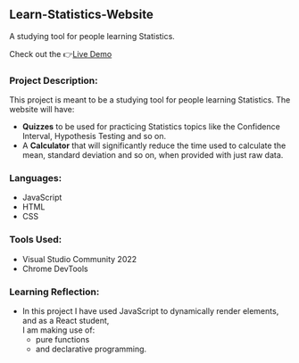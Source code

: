 ## Learn-Statistics-Website
A studying tool for people learning Statistics.

Check out the 👉<a href="https://vusisiya.github.io/Learn-Statistics-Website/">Live Demo<a/> 


### Project Description:
This project is meant to be a studying tool for people learning Statistics. The website will have:

* <strong>Quizzes</strong> to be used for practicing Statistics topics like the Confidence Interval, Hypothesis Testing and so on.
* A <strong>Calculator</strong> that will significantly reduce the time used to calculate the mean, standard deviation and so on, when
provided with just raw data.

### Languages:
* JavaScript
* HTML
* CSS

### Tools Used:
* Visual Studio Community 2022
* Chrome DevTools

### Learning Reflection:
* In this project I have used JavaScript to dynamically render elements, and as a React student,			
I am making use of:
	* pure functions
	* and declarative programming.
	

	
 

